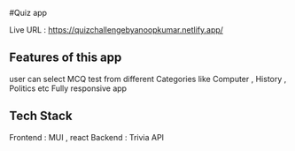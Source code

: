 #Quiz app 

Live URL : https://quizchallengebyanoopkumar.netlify.app/

## Features of this app
user can select MCQ test from different Categories like Computer , History , Politics etc
Fully responsive app


## Tech Stack
Frontend : MUI , react 
Backend : Trivia API

